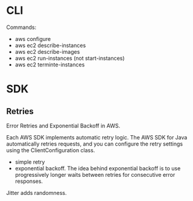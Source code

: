 # CLI

Commands:

- aws configure
- aws ec2 describe-instances
- aws ec2 describe-images
- aws ec2 run-instances (not start-instances)
- aws ec2 terminte-instances

# SDK

## Retries

Error Retries and Exponential Backoff in AWS.

Each AWS SDK implements automatic retry logic. The AWS SDK for Java automatically retries requests, and you can configure the retry settings using the ClientConfiguration class.

- simple retry
- exponential backoff. The idea behind exponential backoff is to use progressively longer waits between retries for consecutive error responses.

Jitter adds randomness.
